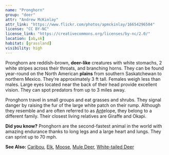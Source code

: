 ```yaml
---
name: "Pronghorn"
group: "deer"
attr: "Andrew McKinlay"
attr_link: "https://www.flickr.com/photos/apmckinlay/16654296504"
license: "CC BY-NC"
license_link: "https://creativecommons.org/licenses/by-nc/2.0/"
location: [ab,sk]
habitat: [grassland]
visibility: high
---
```

Pronghorn are reddish-brown, **deer-like** creatures with white stomachs,  2 white stripes across their  throats, and branching horns. They can be found year-round on the North American **plains** from southern Saskatchewan to northern Mexico. They're approximately 3 ft tall. Females weigh less than males. Large eyes located near the back of their head provide excellent vision. They can spot predators from up to 3 miles away.

Pronghorn travel in small groups and eat grasses and shrubs. They signal danger by raising the fur of the large white patch on their rump. Although they resemble and are often referred to as [Ant](/insects/ants)elope, they belong to a different family. Their closest living relatives are Giraffe and Okapi.

**Did you know?** Pronghorn are the second-fastest animal in the world with amazing endurance thanks to long legs and a large heart and lungs. They can sprint up to 70 mph.

<!-- generated, do not edit -->
**See Also:**
[Caribou](/animals/caribou),
[Elk](/animals/elk),
[Moose](/animals/moose),
[Mule Deer](/animals/muledeer),
[White-tailed Deer](/animals/whtdeer)
